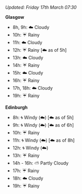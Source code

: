 *Updated: Friday 17th March 07:30*

**Glasgow**

* 8h, 9h: :cloud: Cloudy
* 10h: :umbrella: Rainy
* 11h: :cloud: Cloudy
* 12h: :umbrella: Rainy [:cloud: as of 5h]
* 13h: :cloud: Cloudy
* 14h: :umbrella: Rainy
* 15h: :cloud: Cloudy
* 16h: :umbrella: Rainy
* 17h, 18h: :cloud: Cloudy
* 19h: :umbrella: Rainy

**Edinburgh**

* 8h: :cyclone: Windy (:cloud:) [:cloud: as of 5h]
* 9h: :cyclone: Windy (:cloud:) [:cloud: as of 6h]
* 10h: :umbrella: Rainy
* 11h: :cyclone: Windy (:cloud:) [:cloud: as of 8h]
* 12h: :cyclone: Windy (:cloud:)
* 13h: :umbrella: Rainy
* 14h - 16h: :partly_sunny: Partly Cloudy
* 17h: :umbrella: Rainy
* 18h: :cloud: Cloudy
* 19h: :umbrella: Rainy
